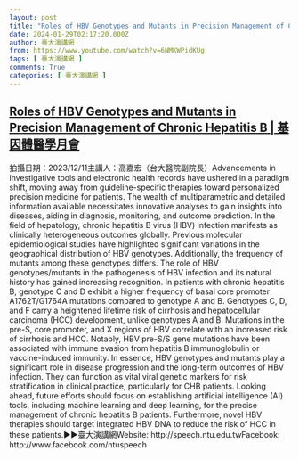 ```yaml
---
layout: post
title: "Roles of HBV Genotypes and Mutants in Precision Management of Chronic Hepatitis B | 基因體醫學月會"
date: 2024-01-29T02:17:20.000Z
author: 臺大演講網
from: https://www.youtube.com/watch?v=6NMKWPidKUg
tags: [ 臺大演講網 ]
comments: True
categories: [ 臺大演講網 ]
---
```

<!--1706494640000-->
[Roles of HBV Genotypes and Mutants in Precision Management of Chronic Hepatitis B | 基因體醫學月會](https://www.youtube.com/watch?v=6NMKWPidKUg)
------

<div>
拍攝日期：2023/12/11主講人：高嘉宏（台大醫院副院長）Advancements in investigative tools and electronic health records have ushered in a paradigm shift, moving away from guideline-specific therapies toward personalized precision medicine for patients. The wealth of multiparametric and detailed information available necessitates innovative analyses to gain insights into diseases, aiding in diagnosis, monitoring, and outcome prediction. In the field of hepatology, chronic hepatitis B virus (HBV) infection manifests as clinically heterogeneous outcomes globally. Previous molecular epidemiological studies have highlighted significant variations in the geographical distribution of HBV genotypes. Additionally, the frequency of mutants among these genotypes differs. The role of HBV genotypes/mutants in the pathogenesis of HBV infection and its natural history has gained increasing recognition. In patients with chronic hepatitis B, genotype C and D exhibit a higher frequency of basal core promoter A1762T/G1764A mutations compared to genotype A and B. Genotypes C, D, and F carry a heightened lifetime risk of cirrhosis and hepatocellular carcinoma (HCC) development, unlike genotypes A and B. Mutations in the pre-S, core promoter, and X regions of HBV correlate with an increased risk of cirrhosis and HCC. Notably, HBV pre-S/S gene mutations have been associated with immune evasion from hepatitis B immunoglobulin or vaccine-induced immunity. In essence, HBV genotypes and mutants play a significant role in disease progression and the long-term outcomes of HBV infection. They can function as vital viral genetic markers for risk stratification in clinical practice, particularly for CHB patients. Looking ahead, future efforts should focus on establishing artificial intelligence (AI) tools, including machine learning and deep learning, for the precise management of chronic hepatitis B patients. Furthermore, novel HBV therapies should target integrated HBV DNA to reduce the risk of HCC in these patients.►►臺大演講網Website: http://speech.ntu.edu.twFacebook: http://www.facebook.com/ntuspeech
</div>
